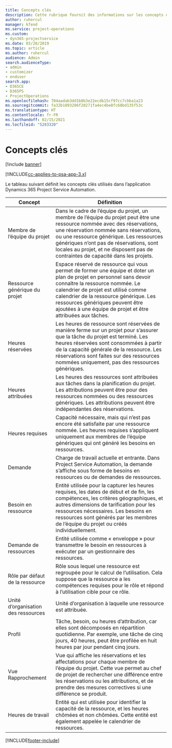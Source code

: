 ```yaml
---
title: Concepts clés
description: Cette rubrique fournit des informations sur les concepts clés de la gestion des ressources dans Project Service Automation.
author: ruhercul
manager: kfend
ms.service: project-operations
ms.custom:
- dyn365-projectservice
ms.date: 03/28/2019
ms.topic: article
ms.author: ruhercul
audience: Admin
search.audienceType:
- admin
- customizer
- enduser
search.app:
- D365CE
- D365PS
- ProjectOperations
ms.openlocfilehash: 704aadab3dd1b8b3e22ecdb15cf97cc7cbba1a23
ms.sourcegitcommit: fa32b1893286f20271fa4ec4be8fc68bd135f53c
ms.translationtype: HT
ms.contentlocale: fr-FR
ms.lasthandoff: 02/15/2021
ms.locfileid: "5283320"
---
```

# <a name="key-concepts"></a>Concepts clés

[!include [banner](../includes/psa-now-project-operations.md)]

[!INCLUDE[cc-applies-to-psa-app-3.x](../includes/cc-applies-to-psa-app-3x.md)]

Le tableau suivant définit les concepts clés utilisés dans l’application Dynamics 365 Project Service Automation.

| Concept                    | Définition |
|----------------------------|------------|
| Membre de l’équipe du projet        | Dans le cadre de l’équipe du projet, un membre de l’équipe du projet peut être une ressource nommée avec des réservations, une réservation nommée sans réservations, ou une ressource générique. Les ressources génériques n’ont pas de réservations, sont locales au projet, et ne disposent pas de contraintes de capacité dans les projets. |
| Ressource générique du projet   | Espace réservé de ressource qui vous permet de former une équipe et doter un plan de projet en personnel sans devoir connaître la ressource nommée. Le calendrier de projet est utilisé comme calendrier de la ressource générique. Les ressources génériques peuvent être ajoutées à une équipe de projet et être attribuées aux tâches. |
| Heures réservées               | Les heures de ressource sont réservées de manière ferme sur un projet pour s’assurer que la tâche du projet est terminé. Les heures réservées sont consommées à partir de la capacité générale de la ressource. Les réservations sont faites sur des ressources nommées uniquement, pas des ressources génériques. |
| Heures attribuées             | Les heures des ressources sont attribuées aux tâches dans la planification du projet. Les attributions peuvent être pour des ressources nommées ou des ressources génériques. Les attributions peuvent être indépendantes des réservations. |
| Heures requises             | Capacité nécessaire, mais qui n’est pas encore été satisfaite par une ressource nommée. Les heures requises s’appliquent uniquement aux membres de l’équipe génériques qui ont généré les besoins en ressources. |
| Demande                     | Charge de travail actuelle et entrante. Dans Project Service Automation, la demande s’affiche sous forme de besoins en ressources ou de demandes de ressources. |
| Besoin en ressource       | Entité utilisée pour la capturer les heures requises, les dates de début et de fin, les compétences, les critères géographiques, et autres dimensions de tarification pour les ressources nécessaires. Les besoins en ressources sont générés par les membres de l’équipe du projet ou créés individuellement. |
| Demande de ressources           | Entité utilisée comme « enveloppe » pour transmettre le besoin en ressources à exécuter par un gestionnaire des ressources. |
| Rôle par défaut de la ressource      | Rôle sous lequel une ressource est regroupée pour le calcul de l’utilisation. Cela suppose que la ressource a les compétences requises pour le rôle et répond à l’utilisation cible pour ce rôle. |
| Unité d’organisation des ressources | Unité d’organisation à laquelle une ressource est attribuée. |
| Profil                    | Tâche, besoin, ou heures d’attribution, car elles sont décomposés en répartition quotidienne. Par exemple, une tâche de cinq jours, 40 heures, peut être profilée en huit heures par jour pendant cinq jours. |
| Vue Rapprochement        | Vue qui affiche les réservations et les affectations pour chaque membre de l’équipe du projet. Cette vue permet au chef de projet de rechercher une différence entre les réservations ou les attributions, et de prendre des mesures correctives si une différence se produit. |
| Heures de travail                 | Entité qui est utilisée pour identifier la capacité de la ressource, et les heures chômées et non chômées. Cette entité est également appelée le calendrier de ressources. |


[!INCLUDE[footer-include](../includes/footer-banner.md)]